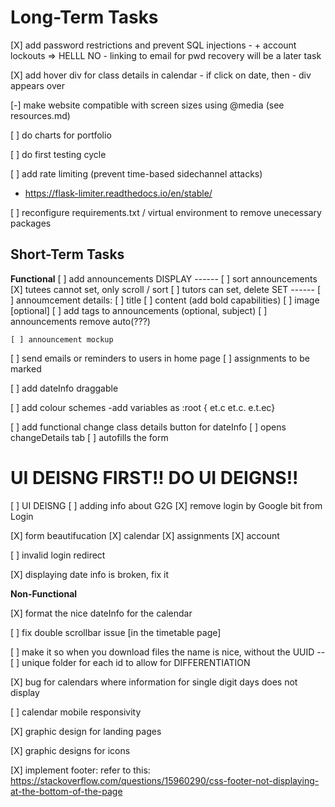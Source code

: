 # Long-Term Tasks


[X] add password restrictions and prevent SQL injections
    - + account lockouts => HELLL NO
    - linking to email for pwd recovery will be a later task

[X] add hover div for class details in calendar
    - if click on date, then
        - div appears over


[-] make website compatible with screen sizes using @media (see resources.md)

[ ] do charts for portfolio

[ ] do first testing cycle

[ ] add rate limiting (prevent time-based sidechannel attacks)
- https://flask-limiter.readthedocs.io/en/stable/

[ ] reconfigure requirements.txt / virtual environment to remove unecessary packages

## Short-Term Tasks

**Functional**
[ ] add announcements
    DISPLAY
    ------
    [ ] sort announcements
    [X] tutees cannot set, only scroll / sort
    [ ] tutors can set, delete
    SET
    ------
    [ ] annoumcement details:
        [ ] title
        [ ] content (add bold capabilities)
        [ ] image [optional]
    [ ] add tags to announcements (optional, subject)
    [ ] announcements remove auto(???)


    [ ] announcement mockup

[ ] send emails or reminders to users in home page
    [ ] assignments to be marked

[ ] add dateInfo draggable

[ ] add colour schemes
    -add variables as :root { et.c et.c. e.t.ec}

[ ] add functional change class details button for dateInfo
    [ ] opens changeDetails tab
    [ ] autofills the form

# UI DEISNG FIRST!! DO UI DEIGNS!! 
[ ] UI DEISNG
    [ ] adding info about G2G
    [X] remove login by Google bit from Login

[X] form beautifucation
        [X] calendar
        [X] assignments
        [X] account

[ ] invalid login redirect

[X] displaying date info is broken, fix it


**Non-Functional**

[X] format the nice dateInfo for the calendar

[ ] fix double scrollbar issue [in the timetable page]

[ ] make it so when you download files the name is nice, without the UUID
--[ ] unique folder for each id to allow for DIFFERENTIATION

[X] bug for calendars where information for single digit days does not display

[ ] calendar mobile responsivity

[X] graphic design for landing pages

[X] graphic designs for icons

[X] implement footer:
refer to this:
https://stackoverflow.com/questions/15960290/css-footer-not-displaying-at-the-bottom-of-the-page